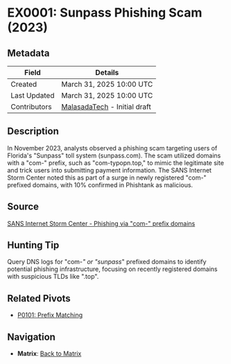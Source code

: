 # EX0001: Sunpass Phishing Scam (2023)

## Metadata
| Field          | Details                                      |
|----------------|----------------------------------------------|
| Created        | March 31, 2025 10:00 UTC                    |
| Last Updated   | March 31, 2025 10:00 UTC                    |
| Contributors   | [MalasadaTech](../contributors.md#malasadatech) - Initial draft |

## Description
In November 2023, analysts observed a phishing scam targeting users of Florida's "Sunpass" toll system (sunpass.com). The scam utilized domains with a "com-" prefix, such as "com-typopn.top," to mimic the legitimate site and trick users into submitting payment information. The SANS Internet Storm Center noted this as part of a surge in newly registered "com-" prefixed domains, with 10% confirmed in Phishtank as malicious.

## Source
[SANS Internet Storm Center - Phishing via "com-" prefix domains](https://isc.sans.edu/diary/31654)

## Hunting Tip
Query DNS logs for "com-*" or "sunpass*" prefixed domains to identify potential phishing infrastructure, focusing on recently registered domains with suspicious TLDs like ".top".

## Related Pivots
- [P0101: Prefix Matching](../pivots/P0101.md)

## Navigation
- **Matrix**: [Back to Matrix](../matrix.md)

